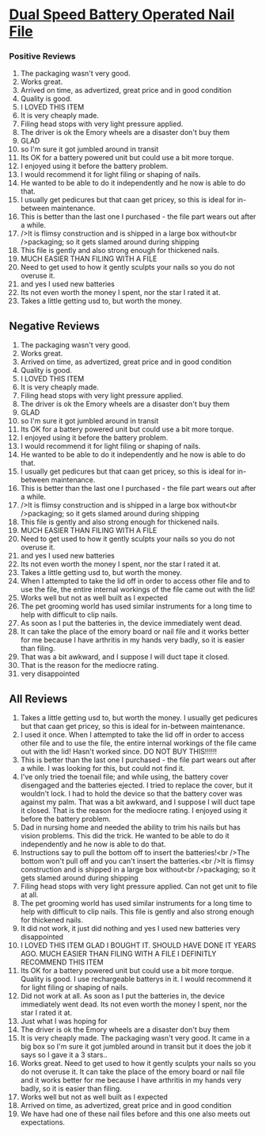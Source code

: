 # [Dual Speed Battery Operated Nail File](https://products.checkmycream.com/products/Dual-Speed-Battery-Operated-Nail-File.html)

### Positive Reviews

<ol>
      <li>The packaging wasn&#x27;t very good.  </li>
      <li>Works great.  </li>
      <li>Arrived on time, as advertized, great price and in good condition</li>
      <li>Quality is good.</li>
      <li>I LOVED THIS ITEM</li>
      <li>It is very cheaply made.  </li>
      <li>Filing head stops with very light pressure applied.  </li>
      <li>The driver is ok the Emory wheels are a disaster don&#x27;t buy them</li>
      <li>GLAD</li>
      <li>so I&#x27;m sure it got jumbled around in transit</li>
      <li>Its  OK for a battery powered unit but could use a bit more torque.</li>
      <li>I enjoyed using it before the battery problem.</li>
      <li>I would recommend it for light filing or shaping of nails.</li>
      <li>He wanted to be able to do it independently and he now is able to do that.</li>
      <li>I usually get pedicures but that caan get pricey, so this is ideal for in-between maintenance.</li>
      <li>This is better than the last one I purchased - the file part wears out after a while.  </li>
      <li>/&gt;It is flimsy construction and is shipped in a large box without&lt;br /&gt;packaging; so it gets slamed around during shipping</li>
      <li>This file is gently and also strong enough for thickened nails.</li>
      <li>MUCH EASIER THAN FILING WITH A FILE</li>
      <li>Need to get used to how it gently sculpts your nails so you do not overuse it.  </li>
      <li>and yes I used new batteries  </li>
      <li>Its not even worth the money I spent, nor the star I rated it at.</li>
      <li>Takes a little getting usd to, but worth the money.  </li>
</ol>


<h2>Negative Reviews</h2>
<ol>
<li> The packaging wasn&#x27;t very good.  </li>
<li> Works great.  </li>
<li> Arrived on time, as advertized, great price and in good condition</li>
<li> Quality is good.</li>
<li> I LOVED THIS ITEM</li>
<li> It is very cheaply made.  </li>
<li> Filing head stops with very light pressure applied.  </li>
<li> The driver is ok the Emory wheels are a disaster don&#x27;t buy them</li>
<li> GLAD</li>
<li> so I&#x27;m sure it got jumbled around in transit</li>
<li> Its  OK for a battery powered unit but could use a bit more torque.</li>
<li> I enjoyed using it before the battery problem.</li>
<li> I would recommend it for light filing or shaping of nails.</li>
<li> He wanted to be able to do it independently and he now is able to do that.</li>
<li> I usually get pedicures but that caan get pricey, so this is ideal for in-between maintenance.</li>
<li> This is better than the last one I purchased - the file part wears out after a while.  </li>
<li> /&gt;It is flimsy construction and is shipped in a large box without&lt;br /&gt;packaging; so it gets slamed around during shipping</li>
<li> This file is gently and also strong enough for thickened nails.</li>
<li> MUCH EASIER THAN FILING WITH A FILE</li>
<li> Need to get used to how it gently sculpts your nails so you do not overuse it.  </li>
<li> and yes I used new batteries  </li>
<li> Its not even worth the money I spent, nor the star I rated it at.</li>
<li> Takes a little getting usd to, but worth the money.  </li>
<li> When I attempted to take the lid off in order to access other file and to use the file, the entire internal workings of the file came out with the lid!  </li>
<li> Works well but not as well built as I expected</li>
<li> The pet grooming world has used similar instruments for a long time to help with difficult to clip nails.  </li>
<li> As soon as I put the batteries in, the device immediately went dead.</li>
<li> It can take the place of the emory board or nail file and it works better for me because I have arthritis in my hands very badly, so it is easier than filing.</li>
<li> That was a bit awkward, and I suppose I will duct tape it closed.  </li>
<li> That is the reason for the mediocre rating.  </li>
<li> very disappointed</li>
</ol>

<h2>All Reviews</h2>

<ol>
    <li> Takes a little getting usd to, but worth the money.  I usually get pedicures but that caan get pricey, so this is ideal for in-between maintenance.</li>
    <li> I used it once. When I attempted to take the lid off in order to access other file and to use the file, the entire internal workings of the file came out with the lid!  Hasn&#x27;t worked since.  DO NOT BUY THIS!!!!!!</li>
    <li> This is better than the last one I purchased - the file part wears out after a while.  I was looking for this, but could not find it.</li>
    <li> I&#x27;ve only tried the toenail file; and while using, the battery cover disengaged and the batteries ejected.  I tried to replace the cover, but it wouldn&#x27;t lock.  I had to hold the device so that the battery cover was against my palm.  That was a bit awkward, and I suppose I will duct tape it closed.  That is the reason for the mediocre rating.  I enjoyed using it before the battery problem.</li>
    <li> Dad in nursing home and needed the ability to trim his nails but has vision problems.  This did the trick.  He wanted to be able to do it independently and he now is able to do that.</li>
    <li> Instructions say to pull the bottom off to insert the batteries!&lt;br /&gt;The bottom won&#x27;t pull off and you can&#x27;t insert the batteries.&lt;br /&gt;It is flimsy construction and is shipped in a large box without&lt;br /&gt;packaging; so it gets slamed around during shipping</li>
    <li> Filing head stops with very light pressure applied.  Can not get unit to file at all.</li>
    <li> The pet grooming world has used similar instruments for a long time to help with difficult to clip nails.  This file is gently and also strong enough for thickened nails.</li>
    <li> It did not work,  it just did nothing  and yes I used new batteries  very disappointed</li>
    <li> I LOVED THIS ITEM GLAD I BOUGHT IT. SHOULD HAVE DONE IT YEARS AGO. MUCH EASIER THAN FILING WITH A FILE I DEFINITLY RECOMMEND THIS ITEM</li>
    <li> Its  OK for a battery powered unit but could use a bit more torque. Quality is good. I use rechargeable batterys in it. I would recommend it for light filing or shaping of nails.</li>
    <li> Did not work at all. As soon as I put the batteries in, the device immediately went dead. Its not even worth the money I spent, nor the star I rated it at.</li>
    <li> Just what I was hoping for</li>
    <li> The driver is ok the Emory wheels are a disaster don&#x27;t buy them</li>
    <li> It is very cheaply made.  The packaging wasn&#x27;t very good.  It came in a big box so I&#x27;m sure it got jumbled around in transit but it does the job it says so I gave it a 3 stars..</li>
    <li> Works great.  Need to get used to how it gently sculpts your nails so you do not overuse it.  It can take the place of the emory board or nail file and it works better for me because I have arthritis in my hands very badly, so it is easier than filing.</li>
    <li> Works well but not as well built as I expected</li>
    <li> Arrived on time, as advertized, great price and in good condition</li>
    <li> We have had one of these nail files before and this one also meets out expectations.</li>
</ol>




